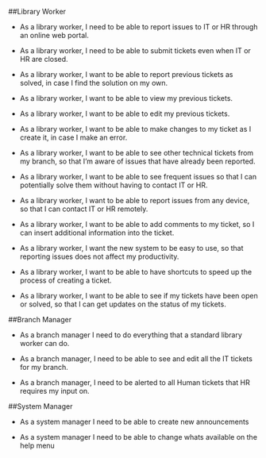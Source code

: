 ##Library Worker

* As a library worker, I need to be able to report issues to IT or HR through an online web portal.

- As a library worker, I need to be able to submit tickets even when IT or HR are closed.

* As a library worker, I want to be able to report previous tickets as solved, in case I find the solution on my own.

* As a library worker, I want to be able to view my previous tickets.

* As a library worker, I want to be able to edit my previous tickets.

- As a library worker, I want to be able to make changes to my ticket as I create it, in case I make an error.

* As a library worker, I want to be able to see other technical tickets from my branch, so that I’m aware of issues that have already been reported.

* As a library worker, I want to be able to see frequent issues so that I can potentially solve them without having to contact IT or HR. 

* As a library worker, I want to be able to report issues from any device, so that I can contact IT or HR remotely.

* As a library worker, I want to be able to add comments to my ticket, so I can insert additional information into the ticket. 

* As a library worker, I want the new system to be easy to use, so that reporting issues does not affect my productivity.

* As a library worker, I want to be able to have shortcuts to speed up the process of creating a ticket.

* As a library worker, I want to be able to see if my tickets have been open or solved, so that I can get updates on the status of my tickets.


##Branch Manager

* As a branch manager I need to do everything that a standard library worker can do.

* As a branch manager, I need to be able to see and edit all the IT tickets for my branch.

* As a branch manager, I need to be alerted to all Human tickets that HR requires my input on.


##System Manager

- As a system manager I need to be able to create new announcements

- As a system manager I need to be able to change whats available on the help menu
